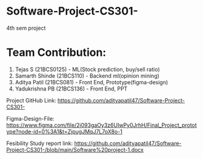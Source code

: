 # Software-Project-CS301-
4th sem project

# Team Contribution:

1) Tejas S (21BCS0125) - ML(Stock prediction, buy/sell ratio)
2) Samarth Shinde (21BCS110) - Backend ml(opinion mining)
3) Aditya Patil (21BCS081) - Front End, Prototype(figma-design)
4) Yadukrishna PB (21BCS136) - Front End, PPT

Project GitHub Link: https://github.com/adityapatil47/Software-Project-CS301-

Figma-Design-File: https://www.figma.com/file/2j093gaOy3z6UIwPy0JrhH/Final_Project_prototype?node-id=0%3A1&t=ZjpugJMqJ7L7oX8o-1

Fesibility Study report link: https://github.com/adityapatil47/Software-Project-CS301-/blob/main/Software%20project-1.docx
